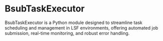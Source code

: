 # BsubTaskExecutor
BsubTaskExecutor is a Python module designed to streamline task scheduling and management in LSF environments, offering automated job submission, real-time monitoring, and robust error handling.
